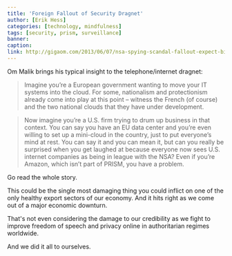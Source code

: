 ```yaml
---
title: 'Foreign Fallout of Security Dragnet'
author: [Erik Hess]
categories: [technology, mindfulness]
tags: [security, prism, surveillance]
banner:
caption:
link: http://gigaom.com/2013/06/07/nsa-spying-scandal-fallout-expect-big-impact-in-europe-and-elsewhere/
---
```


Om Malik brings his typical insight to the telephone/internet dragnet:

> Imagine you’re a European government wanting to move your IT systems into the cloud. For some, nationalism and protectionism already come into play at this point – witness the French (of course) and the two national clouds that they have under development.

> Now imagine you’re a U.S. firm trying to drum up business in that context. You can say you have an EU data center and you’re even willing to set up a mini-cloud in the country, just to put everyone’s mind at rest. You can say it and you can mean it, but can you really be surprised when you get laughed at because everyone now sees U.S. internet companies as being in league with the NSA? Even if you’re Amazon, which isn’t part of PRISM, you have a problem.

Go read the whole story.

This could be the single most damaging thing you could inflict on one of the only healthy export sectors of our economy. And it hits right as we come out of a major economic downturn.

That's not even considering the damage to our credibility as we fight to improve freedom of speech and privacy online in authoritarian regimes worldwide.

And we did it all to ourselves.